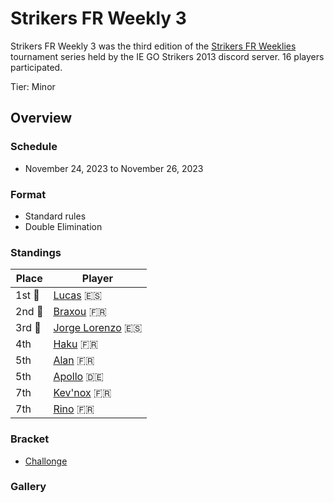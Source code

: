 # Strikers FR Weekly 3

Strikers FR Weekly 3 was the third edition of the [Strikers FR Weeklies](weeklymain.md) tournament series held by the IE GO Strikers 2013 discord server.
16 players participated.

Tier: Minor

## Overview

### Schedule
- November 24, 2023 to November 26, 2023

### Format
- Standard rules
- Double Elimination

### Standings

|Place|Player|
|-|-|
|1st :1st_place_medal:|[Lucas](../../players/spanish/lucas.md) :es:|
|2nd :2nd_place_medal:|[Braxou](../../players/french/braxou.md) :fr:|
|3rd :3rd_place_medal:|[Jorge Lorenzo](../../players/spanish/jorge.md) :es:|
|4th|[Haku](../../players/german/haku.md) :fr:|
|5th|[Alan](../../players/french/alan.md) :fr:|
|5th|[Apollo](../../players/german/apollo.md) :de:|
|7th|[Kev'nox](../../players/french/kevnox.md) :fr:|
|7th|[Rino](../../players/french/rino.md) :fr:|

### Bracket
- [Challonge](https://challonge.com/InastWeekly3)

### Gallery